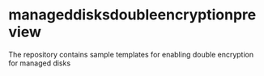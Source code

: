 # manageddisksdoubleencryptionpreview
The repository contains sample templates for enabling double encryption for managed disks
